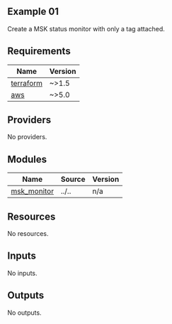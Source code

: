 ## Example 01

Create a MSK status monitor with only a tag attached.

<!-- BEGIN_TF_DOCS -->
## Requirements

| Name | Version |
|------|---------|
| <a name="requirement_terraform"></a> [terraform](#requirement\_terraform) | ~>1.5 |
| <a name="requirement_aws"></a> [aws](#requirement\_aws) | ~>5.0 |

## Providers

No providers.

## Modules

| Name | Source | Version |
|------|--------|---------|
| <a name="module_msk_monitor"></a> [msk\_monitor](#module\_msk\_monitor) | ../.. | n/a |

## Resources

No resources.

## Inputs

No inputs.

## Outputs

No outputs.
<!-- END_TF_DOCS -->
